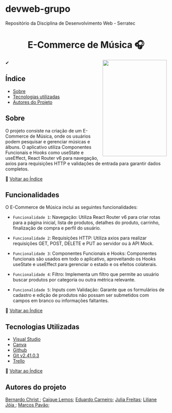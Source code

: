# devweb-grupo
Repositório da Disciplina de Desenvolvimento Web - Serratec

<h1 align="center">
   E-Commerce de Música 🎧
</h1>
<div align="center">
  <img align="right" width="200" height="300" src="https://github.com/BernardoChrist/devweb-grupo/blob/Serrafy.png">
</div>
 
   ✔ 
## Índice ##

- [Sobre](#sobre)
- [Tecnologias utilizadas](#tecnologias-utilizadas)
- [Autores do Projeto](#autores-do-projeto)

## Sobre
O projeto consiste na criação de um E-Commerce de Música, onde os usuários podem pesquisar e gerenciar músicas e álbuns. O aplicativo utiliza Componentes Funcionais e Hooks como useState e useEffect, React Router v6 para navegação, axios para requisições HTTP e validações de entrada para garantir dados completos.

🔄 [Voltar ao Índice](#índice)

## Funcionalidades

O E-Commerce de Música inclui as seguintes funcionalidades:

- `Funcionalidade 1`: Navegação: Utiliza React Router v6 para criar rotas para a página inicial, lista de produtos, detalhes do produto, carrinho, finalização de compra e perfil do usuário.

- `Funcionalidade 2`: Requisições HTTP: Utiliza axios para realizar requisições GET, POST, DELETE e PUT ao servidor ou à API Mock.

- `Funcionalidade 3`: Componentes Funcionais e Hooks: Componentes funcionais são usados em todo o aplicativo, aproveitando os Hooks useState e useEffect para gerenciar o estado e os efeitos colaterais.

- `Funcionalidade 4`: Filtro: Implementa um filtro que permite ao usuário buscar produtos por categoria ou outra métrica relevante.

- `Funcionalidade 5`: Inputs com Validação: Garante que os formulários de cadastro e edição de produtos não possam ser submetidos com campos em branco ou informações faltantes.

🔄 [Voltar ao Índice](#índice)

## Tecnologias Utilizadas

- [Visual Studio](https://code.visualstudio.com/)
- [Canva](https://www.canva.com/pt_br/)
- [Github](https://github.com/)
- [Git v2.41.0.3](https://git-scm.com/downloads)
- [Trello](https://trello.com/pt-BR)

🔄 [Voltar ao Índice](#índice)

## Autores do projeto

<a href = "https://github.com/BernardoChrist">Bernardo Christ </a>;
      <a href = "https://github.com/caiquelms" > Caíque Lemos</a>;
      <a href = "https://github.com/eduardocs90">Eduardo Carneiro</a>;
      <a href = "https://github.com/JuFMacedo">Julia Freitas</a>;
      <a href = "https://github.com/LilianeDavid93">Liliane Jóia </a>;
      <a href = "https://github.com/marcospavao">Marcos Pavão</a>;
<br><br>

